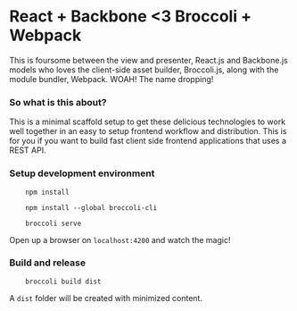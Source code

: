 # React + Backbone <3 Broccoli + Webpack
This is foursome between the view and presenter, React.js and Backbone.js models who loves the client-side asset builder, Broccoli.js, along with the module bundler, Webpack. WOAH! The name dropping!

### So what is this about?
This is a minimal scaffold setup to get these delicious technologies to work well together in an easy to setup frontend workflow and distribution. This is for you if you want to build fast client side frontend applications that uses a REST API.

### Setup development environment

```
	npm install

	npm install --global broccoli-cli

	broccoli serve
```
Open up a browser on `localhost:4200` and watch the magic!

### Build and release

```
	broccoli build dist
```
A `dist` folder will be created with minimized content.